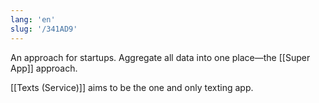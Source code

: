 ```yaml
---
lang: 'en'
slug: '/341AD9'
---
```


An approach for startups. Aggregate all data into one place—the [[Super App]] approach.

[[Texts (Service)]] aims to be the one and only texting app.
